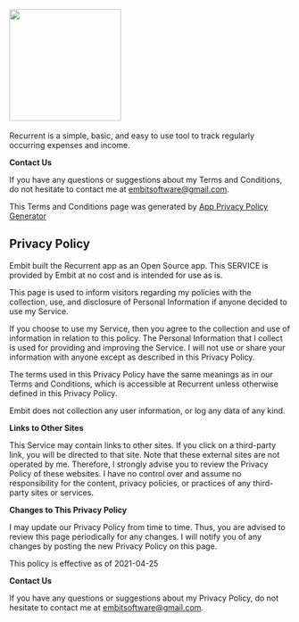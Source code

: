## <img src="https://user-images.githubusercontent.com/19967245/115955742-958bd980-a54c-11eb-844c-ea455affde3a.jpeg" width=200 height=200>

Recurrent is a simple, basic, and easy to use tool to track regularly occurring expenses and income.




**Contact Us**

If you have any questions or suggestions about my Terms and Conditions, do not hesitate to contact me at embitsoftware@gmail.com.

This Terms and Conditions page was generated by [App Privacy Policy Generator](https://app-privacy-policy-generator.nisrulz.com/)

## Privacy Policy

Embit built the Recurrent app as an Open Source app. This SERVICE is provided by Embit at no cost and is intended for use as is.

This page is used to inform visitors regarding my policies with the collection, use, and disclosure of Personal Information if anyone decided to use my Service.

If you choose to use my Service, then you agree to the collection and use of information in relation to this policy. The Personal Information that I collect is used for providing and improving the Service. I will not use or share your information with anyone except as described in this Privacy Policy.

The terms used in this Privacy Policy have the same meanings as in our Terms and Conditions, which is accessible at Recurrent unless otherwise defined in this Privacy Policy.

Embit does not collection any user information, or log any data of any kind.

**Links to Other Sites**

This Service may contain links to other sites. If you click on a third-party link, you will be directed to that site. Note that these external sites are not operated by me. Therefore, I strongly advise you to review the Privacy Policy of these websites. I have no control over and assume no responsibility for the content, privacy policies, or practices of any third-party sites or services.

**Changes to This Privacy Policy**

I may update our Privacy Policy from time to time. Thus, you are advised to review this page periodically for any changes. I will notify you of any changes by posting the new Privacy Policy on this page.

This policy is effective as of 2021-04-25

**Contact Us**

If you have any questions or suggestions about my Privacy Policy, do not hesitate to contact me at embitsoftware@gmail.com.
